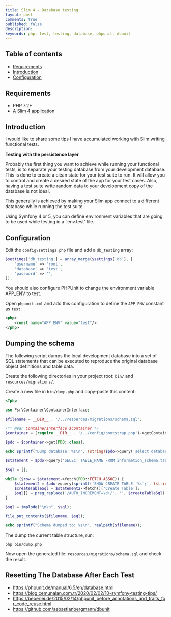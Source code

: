 ```yaml
---
title: Slim 4 - Database testing
layout: post
comments: true
published: false
description: 
keywords: php, test, testing, database, phpunit, dbunit
---
```


## Table of contents

* [Requirements](#requirements)
* [Introduction](#introduction)
* [Configuration](#configuration)

## Requirements

* PHP 7.2+
* [A Slim 4 application](https://odan.github.io/2019/11/05/slim4-tutorial.html)

## Introduction

I would like to share some tips I have accumulated working with Slim writing 
functional tests.

**Testing with the persistence layer**

Probably the first thing you want to achieve while running your functional tests, 
is to separate your testing database from your development database. 
This is done to create a clean state for your test suite to run. 
It will allow you to control and create a desired state of the app for your test cases. 
Also, having a test suite write random data to your development copy of the database is not ideal.

This generally is achieved by making your Slim app connect to a different 
database while running the test suite. 

Using Symfony 4 or 5, you can define 
environment variables that are going to be used while testing in a ‘.env.test’ file. 


## Configuration

Edit the `config\settings.php` file and add a `db_testing` array:

```php
$settings['db_testing'] = array_merge($settings['db'], [
    'username' => 'root',
    'database' => 'test',
    'password' => '',
]);
```

You should also configure PHPUnit to change the environment variable APP_ENV to test.

Open `phpunit.xml` and add this configuration to define the `APP_ENV` constant as `test`:

```xml
<php>
    <const name="APP_ENV" value="test"/>
</php>
```

## Dumping the schema

The following script dumps the local development database into a set 
of SQL statements that can be executed to reproduce the original database object 
definitions and table data. 

Create the following directories in your project root: `bin/` and `resources/migrations/`.

Create a new file in `bin/dump.php` and copy-paste this content:

```php
<?php

use Psr\Container\ContainerInterface;

$filename = __DIR__ . '/../resources/migrations/schema.sql';

/** @var ContainerInterface $container */
$container = (require __DIR__ . '/../config/bootstrap.php')->getContainer();

$pdo = $container->get(PDO::class);

echo sprintf("Dump database: %s\n", (string)$pdo->query('select database()')->fetchColumn());

$statement = $pdo->query('SELECT TABLE_NAME FROM information_schema.tables WHERE table_schema = database()');

$sql = [];

while ($row = $statement->fetch(PDO::FETCH_ASSOC)) {
    $statement2 = $pdo->query(sprintf('SHOW CREATE TABLE `%s`;', (string)$row['TABLE_NAME']));
    $createTableSql = $statement2->fetch()['Create Table'];
    $sql[] = preg_replace('/AUTO_INCREMENT=\d+/', '', $createTableSql) . ';';
}

$sql = implode("\n\n", $sql);

file_put_contents($filename, $sql);

echo sprintf("Schema dumped to: %s\n", realpath($filename));

```

The dump the current table structure, run:

```
php bin/dump.php
```

Now open the generated file: `resources/migrations/schema.sql` and check the result.


## Resetting The Database After Each Test

* <https://phpunit.de/manual/6.5/en/database.html>
* <https://blog.cemunalan.com.tr/2020/02/02/10-symfony-testing-tips/>
* <https://beberlei.de/2015/02/14/phpunit_before_annotations_and_traits_for_code_reuse.html>
* <https://github.com/sebastianbergmann/dbunit>